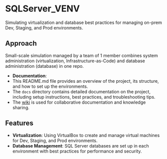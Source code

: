 # SQLServer_VENV
Simulating virtualization and database best practices for managing on-prem Dev, Staging, and Prod environments.

## Approach
Small-scale simulation managed by a team of 1 member combines system administration (virtualization, Infrastructure-as-Code) and database administration (database) in one repo.

- **Documentation**: 
- This README.md file provides an overview of the project, its structure, and how to set up the environments.
- The `docs` directory contains detailed documentation on the project, including setup instructions, best practices, and troubleshooting tips.
- The [wiki](https://github.com/vespertron/SQLServer_VENV/wiki) is used for collaborative documentation and knowledge sharing.

## Features

- **Virtualization**: Using VirtualBox to create and manage virtual machines for Dev, Staging, and Prod environments.
- **Database Management**: SQL Server databases are set up in each environment with best practices for performance and security.

